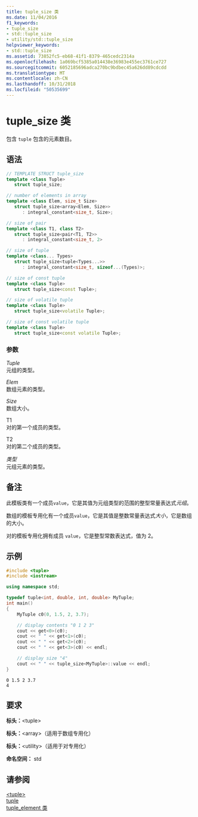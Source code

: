 ```yaml
---
title: tuple_size 类
ms.date: 11/04/2016
f1_keywords:
- tuple_size
- std::tuple_size
- utility/std::tuple_size
helpviewer_keywords:
- std::tuple_size
ms.assetid: 73852fc5-eb68-41f1-8379-465cedc2314a
ms.openlocfilehash: 1a069bcf5385a014438e36983e455ec3761ce727
ms.sourcegitcommit: 6052185696adca270bc9bdbec45a626dd89cdcdd
ms.translationtype: MT
ms.contentlocale: zh-CN
ms.lasthandoff: 10/31/2018
ms.locfileid: "50535699"
---
```

# <a name="tuplesize-class"></a>tuple_size 类

包含 `tuple` 包含的元素数目。

## <a name="syntax"></a>语法

```cpp
// TEMPLATE STRUCT tuple_size
template <class Tuple>
   struct tuple_size;

// number of elements in array
template <class Elem, size_t Size>
   struct tuple_size<array<Elem, Size>>
      : integral_constant<size_t, Size>;

// size of pair
template <class T1, class T2>
   struct tuple_size<pair<T1, T2>>
      : integral_constant<size_t, 2>

// size of tuple
template <class... Types>
   struct tuple_size<tuple<Types...>>
      : integral_constant<size_t, sizeof...(Types)>;

// size of const tuple
template <class Tuple>
   struct tuple_size<const Tuple>;

// size of volatile tuple
template <class Tuple>
   struct tuple_size<volatile Tuple>;

// size of const volatile tuple
template <class Tuple>
   struct tuple_size<const volatile Tuple>;
```

### <a name="parameters"></a>参数

*Tuple*<br/>
元组的类型。

*Elem*<br/>
数组元素的类型。

*Size*<br/>
数组大小。

T1<br/>
对的第一个成员的类型。

T2<br/>
对的第二个成员的类型。

*类型*<br/>
元组元素的类型。

## <a name="remarks"></a>备注

此模板类有一个成员`value`，它是其值为元组类型的范围的整型常量表达式*元组*。

数组的模板专用化有一个成员`value`，它是其值是整数常量表达式*大小*，它是数组的大小。

对的模板专用化拥有成员 `value`，它是整型常数表达式，值为 2。

## <a name="example"></a>示例

```cpp
#include <tuple>
#include <iostream>

using namespace std;

typedef tuple<int, double, int, double> MyTuple;
int main()
{
    MyTuple c0(0, 1.5, 2, 3.7);

    // display contents "0 1 2 3"
    cout << get<0>(c0);
    cout << " " << get<1>(c0);
    cout << " " << get<2>(c0);
    cout << " " << get<3>(c0) << endl;

    // display size "4"
    cout << " " << tuple_size<MyTuple>::value << endl;
}
```

```Output
0 1.5 2 3.7
4
```

## <a name="requirements"></a>要求

**标头：**\<tuple>

**标头：**\<array>（适用于数组专用化）

**标头：**\<utility>（适用于对专用化）

**命名空间：** std

## <a name="see-also"></a>请参阅

[\<tuple>](../standard-library/tuple.md)<br/>
[tuple](../standard-library/tuple-class.md)<br/>
[tuple_element 类](../standard-library/tuple-element-class-tuple.md)<br/>
